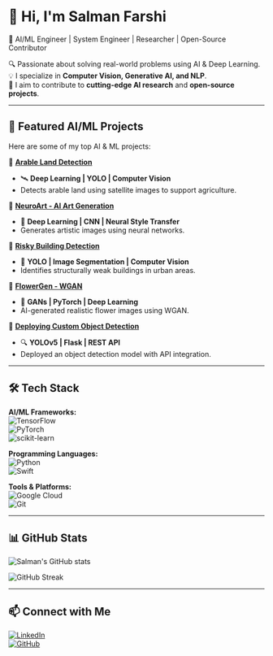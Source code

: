 # 👋 Hi, I'm Salman Farshi  
🚀 AI/ML Engineer | System Engineer | Researcher | Open-Source Contributor  

🔍 Passionate about solving real-world problems using AI & Deep Learning.  
💡 I specialize in **Computer Vision, Generative AI, and NLP**.  
🎯 I aim to contribute to **cutting-edge AI research** and **open-source projects**.  

---

## 🚀 Featured AI/ML Projects  
Here are some of my top AI & ML projects:  

🔹 **[Arable Land Detection](https://github.com/sftSalman/Arable_land_and_nonarable_land_dectection_from_sataleite_images-)**  
   - 🛰️ **Deep Learning | YOLO | Computer Vision**  
   - Detects arable land using satellite images to support agriculture.  

🔹 **[NeuroArt - AI Art Generation](https://github.com/sftSalman/NeuroART)**  
   - 🎨 **Deep Learning | CNN | Neural Style Transfer**  
   - Generates artistic images using neural networks.  

🔹 **[Risky Building Detection](https://github.com/sftSalman/Risky_building_detection_of_dhaka_city_from_satelite_images-)**  
   - 🏢 **YOLO | Image Segmentation | Computer Vision**  
   - Identifies structurally weak buildings in urban areas.  

🔹 **[FlowerGen - WGAN](https://github.com/sftSalman/FlowerGen-flowerGenerationWGAN)**  
   - 🌺 **GANs | PyTorch | Deep Learning**  
   - AI-generated realistic flower images using WGAN.  

🔹 **[Deploying Custom Object Detection](https://github.com/sftSalman/Deploying-_custom_object_detection_Yolov5_RESTAPI_Deployment)**  
   - 🔍 **YOLOv5 | Flask | REST API**  
   - Deployed an object detection model with API integration.  

---

## 🛠️ Tech Stack  
**AI/ML Frameworks:**  
![TensorFlow](https://img.shields.io/badge/TensorFlow-%23FF6F00.svg?style=for-the-badge&logo=TensorFlow&logoColor=white)  
![PyTorch](https://img.shields.io/badge/PyTorch-%23EE4C2C.svg?style=for-the-badge&logo=PyTorch&logoColor=white)  
![scikit-learn](https://img.shields.io/badge/scikit--learn-%23F7931E.svg?style=for-the-badge&logo=scikit-learn&logoColor=white)  

**Programming Languages:**  
![Python](https://img.shields.io/badge/python-3670A0?style=for-the-badge&logo=python&logoColor=ffdd54)  
![Swift](https://img.shields.io/badge/swift-F54A2A?style=for-the-badge&logo=swift&logoColor=white)  

**Tools & Platforms:**  
![Google Cloud](https://img.shields.io/badge/GoogleCloud-%234285F4.svg?style=for-the-badge&logo=google-cloud&logoColor=white)  
![Git](https://img.shields.io/badge/Git-fc6d26?style=for-the-badge&logo=git&logoColor=white)  

---

## 📊 GitHub Stats  
<p align="left">  
  <img src="https://github-readme-stats.vercel.app/api?username=sftsalman&show_icons=true&theme=radical" alt="Salman's GitHub stats" />  
</p>  

<p align="left">  
  <img src="https://github-readme-streak-stats.herokuapp.com/?user=sftsalman&theme=radical" alt="GitHub Streak" />  
</p>  

---

## 📫 Connect with Me  
[![LinkedIn](https://img.shields.io/badge/LinkedIn-%230077B5.svg?style=for-the-badge&logo=linkedin&logoColor=white)](https://www.linkedin.com/in/sftsalman/)  
[![GitHub](https://img.shields.io/badge/GitHub-100000?style=for-the-badge&logo=github&logoColor=white)](https://github.com/sftSalman)  
